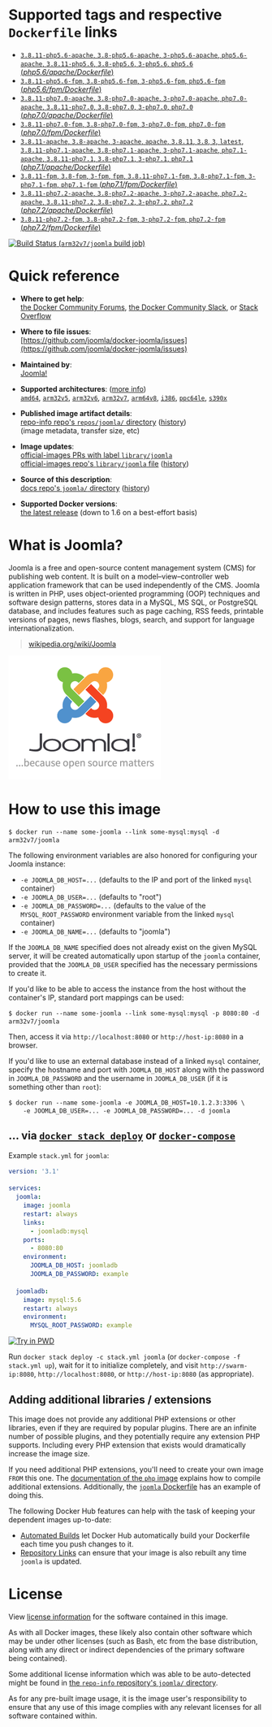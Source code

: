 <!--

********************************************************************************

WARNING:

    DO NOT EDIT "joomla/README.md"

    IT IS AUTO-GENERATED

    (from the other files in "joomla/" combined with a set of templates)

********************************************************************************

-->

# Supported tags and respective `Dockerfile` links

-	[`3.8.11-php5.6-apache`, `3.8-php5.6-apache`, `3-php5.6-apache`, `php5.6-apache`, `3.8.11-php5.6`, `3.8-php5.6`, `3-php5.6`, `php5.6` (*php5.6/apache/Dockerfile*)](https://github.com/joomla/docker-joomla/blob/64c3c0c13e2746e228e1bd935cd058b8f0ec81c1/php5.6/apache/Dockerfile)
-	[`3.8.11-php5.6-fpm`, `3.8-php5.6-fpm`, `3-php5.6-fpm`, `php5.6-fpm` (*php5.6/fpm/Dockerfile*)](https://github.com/joomla/docker-joomla/blob/64c3c0c13e2746e228e1bd935cd058b8f0ec81c1/php5.6/fpm/Dockerfile)
-	[`3.8.11-php7.0-apache`, `3.8-php7.0-apache`, `3-php7.0-apache`, `php7.0-apache`, `3.8.11-php7.0`, `3.8-php7.0`, `3-php7.0`, `php7.0` (*php7.0/apache/Dockerfile*)](https://github.com/joomla/docker-joomla/blob/64c3c0c13e2746e228e1bd935cd058b8f0ec81c1/php7.0/apache/Dockerfile)
-	[`3.8.11-php7.0-fpm`, `3.8-php7.0-fpm`, `3-php7.0-fpm`, `php7.0-fpm` (*php7.0/fpm/Dockerfile*)](https://github.com/joomla/docker-joomla/blob/64c3c0c13e2746e228e1bd935cd058b8f0ec81c1/php7.0/fpm/Dockerfile)
-	[`3.8.11-apache`, `3.8-apache`, `3-apache`, `apache`, `3.8.11`, `3.8`, `3`, `latest`, `3.8.11-php7.1-apache`, `3.8-php7.1-apache`, `3-php7.1-apache`, `php7.1-apache`, `3.8.11-php7.1`, `3.8-php7.1`, `3-php7.1`, `php7.1` (*php7.1/apache/Dockerfile*)](https://github.com/joomla/docker-joomla/blob/64c3c0c13e2746e228e1bd935cd058b8f0ec81c1/php7.1/apache/Dockerfile)
-	[`3.8.11-fpm`, `3.8-fpm`, `3-fpm`, `fpm`, `3.8.11-php7.1-fpm`, `3.8-php7.1-fpm`, `3-php7.1-fpm`, `php7.1-fpm` (*php7.1/fpm/Dockerfile*)](https://github.com/joomla/docker-joomla/blob/64c3c0c13e2746e228e1bd935cd058b8f0ec81c1/php7.1/fpm/Dockerfile)
-	[`3.8.11-php7.2-apache`, `3.8-php7.2-apache`, `3-php7.2-apache`, `php7.2-apache`, `3.8.11-php7.2`, `3.8-php7.2`, `3-php7.2`, `php7.2` (*php7.2/apache/Dockerfile*)](https://github.com/joomla/docker-joomla/blob/64c3c0c13e2746e228e1bd935cd058b8f0ec81c1/php7.2/apache/Dockerfile)
-	[`3.8.11-php7.2-fpm`, `3.8-php7.2-fpm`, `3-php7.2-fpm`, `php7.2-fpm` (*php7.2/fpm/Dockerfile*)](https://github.com/joomla/docker-joomla/blob/64c3c0c13e2746e228e1bd935cd058b8f0ec81c1/php7.2/fpm/Dockerfile)

[![Build Status](https://doi-janky.infosiftr.net/job/multiarch/job/arm32v7/job/joomla/badge/icon) (`arm32v7/joomla` build job)](https://doi-janky.infosiftr.net/job/multiarch/job/arm32v7/job/joomla/)

# Quick reference

-	**Where to get help**:  
	[the Docker Community Forums](https://forums.docker.com/), [the Docker Community Slack](https://blog.docker.com/2016/11/introducing-docker-community-directory-docker-community-slack/), or [Stack Overflow](https://stackoverflow.com/search?tab=newest&q=docker)

-	**Where to file issues**:  
	[https://github.com/joomla/docker-joomla/issues](https://github.com/joomla/docker-joomla/issues)

-	**Maintained by**:  
	[Joomla!](https://github.com/joomla/docker-joomla)

-	**Supported architectures**: ([more info](https://github.com/docker-library/official-images#architectures-other-than-amd64))  
	[`amd64`](https://hub.docker.com/r/amd64/joomla/), [`arm32v5`](https://hub.docker.com/r/arm32v5/joomla/), [`arm32v6`](https://hub.docker.com/r/arm32v6/joomla/), [`arm32v7`](https://hub.docker.com/r/arm32v7/joomla/), [`arm64v8`](https://hub.docker.com/r/arm64v8/joomla/), [`i386`](https://hub.docker.com/r/i386/joomla/), [`ppc64le`](https://hub.docker.com/r/ppc64le/joomla/), [`s390x`](https://hub.docker.com/r/s390x/joomla/)

-	**Published image artifact details**:  
	[repo-info repo's `repos/joomla/` directory](https://github.com/docker-library/repo-info/blob/master/repos/joomla) ([history](https://github.com/docker-library/repo-info/commits/master/repos/joomla))  
	(image metadata, transfer size, etc)

-	**Image updates**:  
	[official-images PRs with label `library/joomla`](https://github.com/docker-library/official-images/pulls?q=label%3Alibrary%2Fjoomla)  
	[official-images repo's `library/joomla` file](https://github.com/docker-library/official-images/blob/master/library/joomla) ([history](https://github.com/docker-library/official-images/commits/master/library/joomla))

-	**Source of this description**:  
	[docs repo's `joomla/` directory](https://github.com/docker-library/docs/tree/master/joomla) ([history](https://github.com/docker-library/docs/commits/master/joomla))

-	**Supported Docker versions**:  
	[the latest release](https://github.com/docker/docker-ce/releases/latest) (down to 1.6 on a best-effort basis)

# What is Joomla?

Joomla is a free and open-source content management system (CMS) for publishing web content. It is built on a model–view–controller web application framework that can be used independently of the CMS. Joomla is written in PHP, uses object-oriented programming (OOP) techniques and software design patterns, stores data in a MySQL, MS SQL, or PostgreSQL database, and includes features such as page caching, RSS feeds, printable versions of pages, news flashes, blogs, search, and support for language internationalization.

> [wikipedia.org/wiki/Joomla](https://en.wikipedia.org/wiki/Joomla)

![logo](https://raw.githubusercontent.com/docker-library/docs/593aeead7600f80c50ea4f0cdde05998f743789b/joomla/logo.png)

# How to use this image

```console
$ docker run --name some-joomla --link some-mysql:mysql -d arm32v7/joomla
```

The following environment variables are also honored for configuring your Joomla instance:

-	`-e JOOMLA_DB_HOST=...` (defaults to the IP and port of the linked `mysql` container)
-	`-e JOOMLA_DB_USER=...` (defaults to "root")
-	`-e JOOMLA_DB_PASSWORD=...` (defaults to the value of the `MYSQL_ROOT_PASSWORD` environment variable from the linked `mysql` container)
-	`-e JOOMLA_DB_NAME=...` (defaults to "joomla")

If the `JOOMLA_DB_NAME` specified does not already exist on the given MySQL server, it will be created automatically upon startup of the `joomla` container, provided that the `JOOMLA_DB_USER` specified has the necessary permissions to create it.

If you'd like to be able to access the instance from the host without the container's IP, standard port mappings can be used:

```console
$ docker run --name some-joomla --link some-mysql:mysql -p 8080:80 -d arm32v7/joomla
```

Then, access it via `http://localhost:8080` or `http://host-ip:8080` in a browser.

If you'd like to use an external database instead of a linked `mysql` container, specify the hostname and port with `JOOMLA_DB_HOST` along with the password in `JOOMLA_DB_PASSWORD` and the username in `JOOMLA_DB_USER` (if it is something other than `root`):

```console
$ docker run --name some-joomla -e JOOMLA_DB_HOST=10.1.2.3:3306 \
    -e JOOMLA_DB_USER=... -e JOOMLA_DB_PASSWORD=... -d joomla
```

## ... via [`docker stack deploy`](https://docs.docker.com/engine/reference/commandline/stack_deploy/) or [`docker-compose`](https://github.com/docker/compose)

Example `stack.yml` for `joomla`:

```yaml
version: '3.1'

services:
  joomla:
    image: joomla
    restart: always
    links:
      - joomladb:mysql
    ports:
      - 8080:80
    environment:
      JOOMLA_DB_HOST: joomladb
      JOOMLA_DB_PASSWORD: example

  joomladb:
    image: mysql:5.6
    restart: always
    environment:
      MYSQL_ROOT_PASSWORD: example
```

[![Try in PWD](https://github.com/play-with-docker/stacks/raw/cff22438cb4195ace27f9b15784bbb497047afa7/assets/images/button.png)](http://play-with-docker.com?stack=https://raw.githubusercontent.com/docker-library/docs/9efeec18b6b2ed232cf0fbd3914b6211e16e242c/joomla/stack.yml)

Run `docker stack deploy -c stack.yml joomla` (or `docker-compose -f stack.yml up`), wait for it to initialize completely, and visit `http://swarm-ip:8080`, `http://localhost:8080`, or `http://host-ip:8080` (as appropriate).

## Adding additional libraries / extensions

This image does not provide any additional PHP extensions or other libraries, even if they are required by popular plugins. There are an infinite number of possible plugins, and they potentially require any extension PHP supports. Including every PHP extension that exists would dramatically increase the image size.

If you need additional PHP extensions, you'll need to create your own image `FROM` this one. The [documentation of the `php` image](https://github.com/docker-library/docs/blob/master/php/README.md#how-to-install-more-php-extensions) explains how to compile additional extensions. Additionally, the [`joomla` Dockerfile](https://github.com/joomla/docker-joomla/blob/966275ada2148e343a68c8c03870f11cc7f5b89c/apache/Dockerfile#L7-L11) has an example of doing this.

The following Docker Hub features can help with the task of keeping your dependent images up-to-date:

-	[Automated Builds](https://docs.docker.com/docker-hub/builds/) let Docker Hub automatically build your Dockerfile each time you push changes to it.
-	[Repository Links](https://docs.docker.com/docker-hub/builds/#repository-links) can ensure that your image is also rebuilt any time `joomla` is updated.

# License

View [license information](http://www.gnu.org/licenses/gpl-2.0.txt) for the software contained in this image.

As with all Docker images, these likely also contain other software which may be under other licenses (such as Bash, etc from the base distribution, along with any direct or indirect dependencies of the primary software being contained).

Some additional license information which was able to be auto-detected might be found in [the `repo-info` repository's `joomla/` directory](https://github.com/docker-library/repo-info/tree/master/repos/joomla).

As for any pre-built image usage, it is the image user's responsibility to ensure that any use of this image complies with any relevant licenses for all software contained within.
